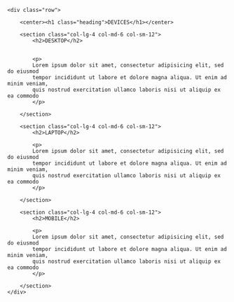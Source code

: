 <html>
<head>
	<meta charset="utf-8">
	<meta name="viewport" content="width=device-width, initial-scale=1">
	<title>PROJECT</title>
	<link rel="stylesheet" type="text/css" href="container\css.css">
</head>
<style>

		body{
			position: relative;
		}


			h1.heading{
				text-align: center;
				border: 2px solid;
				width: 150px;
				border-radius: 20px;

			}
@media (min-width:992px){
		
		.row{
			position: absolute;
			width: 100%;
			height: 250px;
			margin-top: 150px;
		}

		.col-lg-4{
			border: 2px solid black;
			float: left;
			position: relative;
			width: 24%;
			box-sizing: border-box;
			padding: 10px;
			margin-top: 10px;
			margin-left: 90px;
	}
			section:nth-child(2){
				background-color: silver;
			}


			section:nth-child(3){
				background-color: gray;
			}


			section:nth-child(4){
				background-color: slategrey;
			}


			.col-lg-4 h2{
				text-align: right;		
				font-style: oblique;
			}


			p{
				text-align: center;
				font-style: oblique;
			}

			h1{
					background-color: #9d9494;			
			}
}


@media (min-width:768px) and (max-width:991px){
		
		.row{
			position: absolute;
			width: 100%;
			height: 460px;
			margin-top: 150px;
		}

		.col-md-6{

			border: 2px solid black;
			float: left;
			position: relative;
			width: 40%;
/*			height: 45%;*/
			box-sizing: border-box;
			padding: 5px;
			margin-top: 20px;
			margin-left: 65px;
			}

			section:nth-child(2){
				background-color: lightblue ;
			}


			section:nth-child(3){
				background-color: skyblue;
			}


			section:nth-child(4){
				background-color: lightskyblue;
			}

			.col-lg-4 h2{
				text-align: right;
			}

			p{
				text-align: center;
				font-style: oblique;
			}

			h1{
					background-color:deepskyblue;
			
			}
}


@media (max-width:767px){
		
		.row{
			position: absolute;
			width: 90%;
			height: 810px;
			margin-left: 40px;
		}

		.col-sm-12{
			border: 2px solid black;
			position: relative;
			width: 80%;
			box-sizing: border-box;
			padding: 10px;
			margin-top: 10px;
			margin-left: 0px;
		}

			section:nth-child(2){
				background-color: lightgreen;
			}


			section:nth-child(3){
				background-color: lawngreen;
			}


			section:nth-child(4){
				background-color: limegreen;
			}

			.col-sm-12 h1{
				text-align: right;
				font-style: oblique;
			}

			p{
				text-align: center;
				font-style: oblique;
			}

			h1{
				background-color:	#C4F1C4;
			}
}


</style>	
	
<body>

	<div class="row">
	
		<center><h1 class="heading">DEVICES</h1></center>
	
		<section class="col-lg-4 col-md-6 col-sm-12">
			<h2>DESKTOP</h2>
	

			<p>
			Lorem ipsum dolor sit amet, consectetur adipisicing elit, sed do eiusmod
			tempor incididunt ut labore et dolore magna aliqua. Ut enim ad minim veniam,
			quis nostrud exercitation ullamco laboris nisi ut aliquip ex ea commodo
			</p>
		
		</section>
		
		<section class="col-lg-4 col-md-6 col-sm-12">
			<h2>LAPTOP</h2>
			
			<p>
			Lorem ipsum dolor sit amet, consectetur adipisicing elit, sed do eiusmod
			tempor incididunt ut labore et dolore magna aliqua. Ut enim ad minim veniam,
			quis nostrud exercitation ullamco laboris nisi ut aliquip ex ea commodo
			</p>
		
		</section>
		
		<section class="col-lg-4 col-md-6 col-sm-12">
			<h2>MOBILE</h2>
		
			<p>
			Lorem ipsum dolor sit amet, consectetur adipisicing elit, sed do eiusmod
			tempor incididunt ut labore et dolore magna aliqua. Ut enim ad minim veniam,
			quis nostrud exercitation ullamco laboris nisi ut aliquip ex ea commodo
			</p>
		
		</section>
	</div>



</body>
</html>
 
